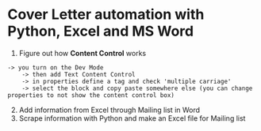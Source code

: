 # Cover Letter automation with Python, Excel and MS Word

1. Figure out how **Content Control** works
```
-> you turn on the Dev Mode
    -> then add Text Content Control
    -> in properties define a tag and check 'multiple carriage'
    -> select the block and copy paste somewhere else (you can change properties to not show the content control box)
```
2. Add information from Excel through Mailing list in Word
3. Scrape information with Python and make an Excel file for Mailing list

